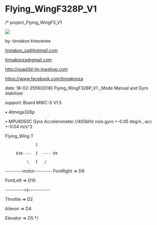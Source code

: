 # Flying_WingF328P_V1
/*
project_Flying_WingF3_V1  

![](https://cloud.githubusercontent.com/assets/9403558/13171369/09a21c72-d725-11e5-8322-a99843717f45.jpg)

by: tinnakon kheowree  

tinnakon_za@hotmail.com

tinnakonza@gmail.com

http://quad3d-tin.lnwshop.com

https://www.facebook.com/tinnakonza

date: 18-02-2559(2016)  Flying_WingF328P_V1 ,,Mode Manual and Gyro stabilizer

support:  Board MWC-S V1.5

• Atmega328p

• MPU6050C Gyro Accelerometer //400kHz nois gyro +-0.05 deg/s , acc +-0.04 m/s^2

Flying_Wing
                  T
                  
                  I
                  
         D10----  I  ---- D9
         
              \   I   / 

---------motor---------
FontRight => D9

FontLeft => D10    

----------rx-----------    

Throttle  => D2

Aileron   => D4

Elevator  => D5
*/
